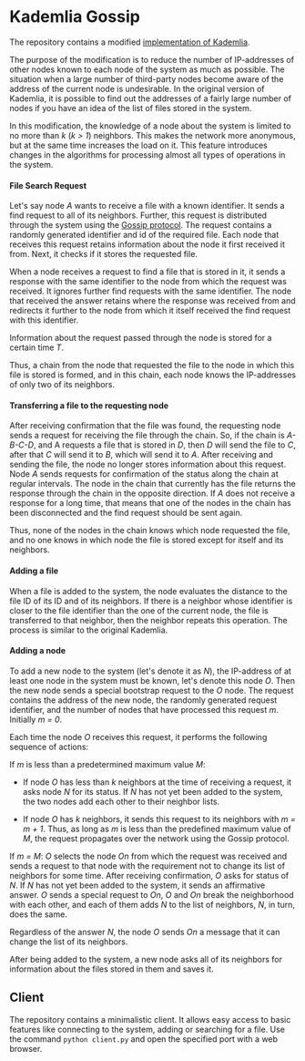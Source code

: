 # Kademlia Gossip

The repository contains a modified [implementation of Kademlia](https://github.com/bmuller/kademlia).

The purpose of the modification is to reduce the number of IP-addresses of other nodes known to each node of the system as much as possible. The situation when a large number of third-party nodes become aware of the address of the current node is undesirable. In the original version of Kademlia, it is possible to find out the addresses of a fairly large number of nodes if you have an idea of the list of files stored in the system.

In this modification, the knowledge of a node about the system is limited to no more than *k* (*k > 1*) neighbors. This makes the network more anonymous, but at the same time increases the load on it. This feature introduces changes in the algorithms for processing almost all types of operations in the system.

#### File Search Request
Let's say node *A* wants to receive a file with a known identifier. It sends a find request to all of its neighbors. Further, this request is distributed through the system using the [Gossip protocol](https://en.wikipedia.org/wiki/Gossip_protocol#:~:text=A%20gossip%20protocol%20is%20a,all%20members%20of%20a%20group). The request contains a randomly generated identifier and id of the required file. Each node that receives this request retains information about the node it first received it from. Next, it checks if it stores the requested file.

When a node receives a request to find a file that is stored in it, it sends a response with the same identifier to the node from which the request was received. It ignores further find requests with the same identifier. The node that received the answer retains where the response was received from and redirects it further to the node from which it itself received the find request with this identifier.

Information about the request passed through the node is stored for a certain time *T*.

Thus, a chain from the node that requested the file to the node in which this file is stored is formed, and in this chain, each node knows the IP-addresses of only two of its neighbors.



#### Transferring a file to the requesting node
After receiving confirmation that the file was found, the requesting node sends a request for receiving the file through the chain. So, if the chain is *A-B-C-D*, and A requests a file that is stored in *D*, then *D* will send the file to *C*, after that *C* will send it to *B*, which will send it to *A*. After receiving and sending the file, the node no longer stores information about this request. Node *A* sends requests for confirmation of the status along the chain at regular intervals. The node in the chain that currently has the file returns the response through the chain in the opposite direction. If *A* does not receive a response for a long time, that means that one of the nodes in the chain has been disconnected and the find request should be sent again.

Thus, none of the nodes in the chain knows which node requested the file, and no one knows in which node the file is stored except for itself and its neighbors.

#### Adding a file
When a file is added to the system, the node evaluates the distance to the file ID of its ID and of its neighbors. If there is a neighbor whose identifier is closer to the file identifier than the one of the current node, the file is transferred to that neighbor, then the neighbor repeats this operation. The process is similar to the original Kademlia.

#### Adding a node

To add a new node to the system (let's denote it as *N*), the IP-address of at least one node in the system must be known, let's denote this node *O*. Then the new node sends a special bootstrap request to the *O* node. The request contains the address of the new node, the randomly generated request identifier, and the number of nodes that have processed this request *m*. Initially *m = 0*.

Each time the node *O* receives this request, it performs the following sequence of actions:

If *m* is less than a predetermined maximum value *M*:
- If node *O* has less than *k* neighbors at the time of receiving a request, it asks node *N* for its status. If *N* has not yet been added to the system, the two nodes add each other to their neighbor lists.

- If node *O* has *k* neighbors, it sends this request to its neighbors with *m = m + 1*. Thus, as long as *m* is less than the predefined maximum value of *M*, the request propagates over the network using the Gossip protocol.

If *m = M*:
*O* selects the node *On* from which the request was received and sends a request to that node with the requirement not to change its list of neighbors for some time. After receiving confirmation, *O* asks for status of *N*. If *N* has not yet been added to the system, it sends an affirmative answer. *O* sends a special request to *On*, *O* and *On* break the neighborhood with each other, and each of them adds *N* to the list of neighbors, *N*, in turn, does the same.

Regardless of the answer *N*, the node *O* sends *On* a message that it can change the list of its neighbors.

After being added to the system, a new node asks all of its neighbors for information about the files stored in them and saves it.

## Client

The repository contains a minimalistic client. It allows easy access to basic features like connecting to the system, adding or searching for a file. Use the command `python client.py` and open the specified port with a web browser.
